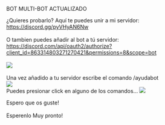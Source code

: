 BOT MULTI-BOT ACTUALIZADO

¿Quieres probarlo?
Aquí te puedes unir a mi servidor:
<a href="https://discord.gg/pyVHyAN6Nw">https://discord.gg/pyVHyAN6Nw</a>
<br>
<br>
O tambien puedes añadir al bot a tú servidor:
<br>
<a href="https://discord.com/api/oauth2/authorize?client_id=863314803271270421&permissions=8&scope=bot">https://discord.com/api/oauth2/authorize?client_id=863314803271270421&permissions=8&scope=bot</a>
<br>
<br>
<img src="https://i.imgur.com/orJbN1p.png">
<br>
<br>
Una vez añadido a tu servidor escribe el comando /ayudabot
<br>
<img src="https://i.imgur.com/iPKnLKu.png">
<br>
Puedes presionar click en alguno de los comandos...
<img src="https://i.imgur.com/twrMUaC.png">
<br>

Espero que os guste!
<br>
<br>
Esperenlo Muy pronto!
